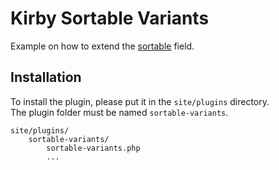 # Kirby Sortable Variants
Example on how to extend the [sortable](https://github.com/lukaskleinschmidt/kirby-sortable) field.

## Installation
To install the plugin, please put it in the `site/plugins` directory.  
The plugin folder must be named `sortable-variants`.

```
site/plugins/
    sortable-variants/
        sortable-variants.php
        ...
```
